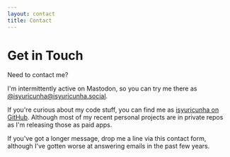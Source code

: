```yaml
---
layout: contact
title: Contact
---
```


# Get in Touch

Need to contact me?

I'm intermittently active on Mastodon, so you can try me there as [@isyuricunha@isyuricunha.social](https://isyuricunha.social/@isyuricunha).

If you're curious about my code stuff, you can find me as [isyuricunha on GitHub](https://github.com/isyuricunha). Although most of my recent personal projects are in private repos as I'm releasing those as paid apps.

If you've got a longer message, drop me a line via this contact form, although I've gotten worse at answering emails in the past few years.
